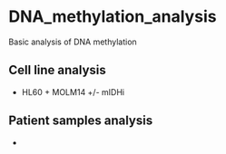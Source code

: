 # DNA_methylation_analysis
Basic analysis of DNA methylation

## Cell line analysis

* HL60 + MOLM14 +/- mIDHi

## Patient samples analysis

* 
